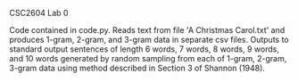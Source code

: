 CSC2604 Lab 0

Code contained in code.py. Reads text from file 'A Christmas Carol.txt' and produces 1-gram, 2-gram, and 3-gram data in separate csv files. Outputs to standard output sentences of length 6 words, 7 words, 8 words, 9 words, and 10 words generated by random sampling from each of 1-gram, 2-gram, 3-gram data using method described in Section 3 of Shannon (1948).
